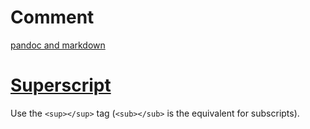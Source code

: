# Comment
<!---your comment goes here and here-->

[pandoc and markdown](https://pandoc.org/MANUAL.html#pandocs-markdown)

# [Superscript](https://stackoverflow.com/questions/15155778/superscript-in-markdown-github-flavored)

Use the `<sup></sup>` tag (`<sub></sub>` is the equivalent for subscripts).
